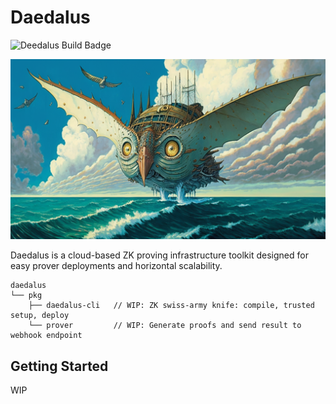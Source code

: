 # Daedalus

![Deedalus Build Badge](https://github.com/smsunarto/daedalus/actions/workflows/build.yml/badge.svg)

![Deadalus Cover](/.github/cover.png)

Daedalus is a cloud-based ZK proving infrastructure toolkit designed for easy prover deployments and horizontal scalability.

```
daedalus
└── pkg
    ├── daedalus-cli   // WIP: ZK swiss-army knife: compile, trusted setup, deploy
    └── prover         // WIP: Generate proofs and send result to webhook endpoint
```

## Getting Started

WIP
